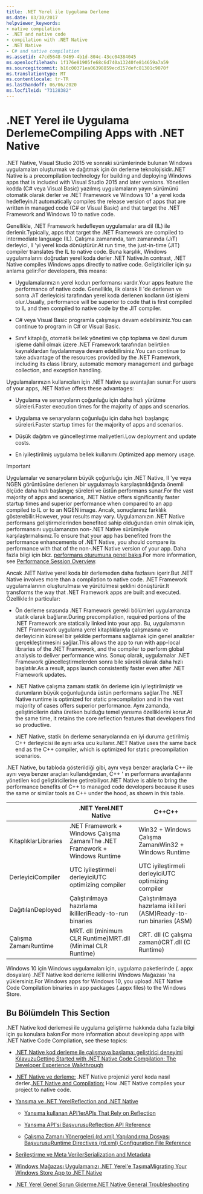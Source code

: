```yaml
---
title: .NET Yerel ile Uygulama Derleme
ms.date: 03/30/2017
helpviewer_keywords:
- native compilation
- .NET and native code
- compilation with .NET Native
- .NET Native
- C# and native compilation
ms.assetid: 47cd5648-9469-4b1d-804c-43cc04384045
ms.openlocfilehash: 1f176e81905fe68c6d740a13240fe814659a7a59
ms.sourcegitcommit: b16c00371ea06398859ecd157defc81301c9070f
ms.translationtype: MT
ms.contentlocale: tr-TR
ms.lasthandoff: 06/06/2020
ms.locfileid: "73128382"
---
```

# <a name="compiling-apps-with-net-native"></a><span data-ttu-id="40d11-102">.NET Yerel ile Uygulama Derleme</span><span class="sxs-lookup"><span data-stu-id="40d11-102">Compiling Apps with .NET Native</span></span>

<span data-ttu-id="40d11-103">.NET Native, Visual Studio 2015 ve sonraki sürümlerinde bulunan Windows uygulamaları oluşturmak ve dağıtmak için ön derleme teknolojisidir.</span><span class="sxs-lookup"><span data-stu-id="40d11-103">.NET Native is a precompilation technology for building and deploying Windows apps that is included with Visual Studio 2015 and later versions.</span></span> <span data-ttu-id="40d11-104">Yönetilen kodda (C# veya Visual Basic) yazılmış uygulamaların yayın sürümünü otomatik olarak derler ve .NET Framework ve Windows 10 ' a yerel koda hedefleyin.</span><span class="sxs-lookup"><span data-stu-id="40d11-104">It automatically compiles the release version of apps that are written in managed code (C# or Visual Basic) and that target the .NET Framework and Windows 10 to native code.</span></span>

<span data-ttu-id="40d11-105">Genellikle, .NET Framework hedefleyen uygulamalar ara dil (IL) ile derlenir.</span><span class="sxs-lookup"><span data-stu-id="40d11-105">Typically, apps that target the .NET Framework are compiled to intermediate language (IL).</span></span> <span data-ttu-id="40d11-106">Çalışma zamanında, tam zamanında (JıT) derleyici, Il 'yi yerel koda dönüştürür.</span><span class="sxs-lookup"><span data-stu-id="40d11-106">At run time, the just-in-time (JIT) compiler translates the IL to native code.</span></span> <span data-ttu-id="40d11-107">Buna karşılık, Windows uygulamalarını doğrudan yerel koda derler .NET Native.</span><span class="sxs-lookup"><span data-stu-id="40d11-107">In contrast, .NET Native compiles Windows apps directly to native code.</span></span> <span data-ttu-id="40d11-108">Geliştiriciler için şu anlama gelir:</span><span class="sxs-lookup"><span data-stu-id="40d11-108">For developers, this means:</span></span>

- <span data-ttu-id="40d11-109">Uygulamalarınızın yerel kodun performansı vardır.</span><span class="sxs-lookup"><span data-stu-id="40d11-109">Your apps feature the performance of native code.</span></span> <span data-ttu-id="40d11-110">Genellikle, ilk olarak Il 'de derlenen ve sonra JıT derleyicisi tarafından yerel koda derlenen kodların üst işlemi olur.</span><span class="sxs-lookup"><span data-stu-id="40d11-110">Usually, performance will be superior to code that is first compiled to IL and then compiled to native code by the JIT compiler.</span></span>

- <span data-ttu-id="40d11-111">C# veya Visual Basic programla çalışmaya devam edebilirsiniz.</span><span class="sxs-lookup"><span data-stu-id="40d11-111">You can continue to program in C# or Visual Basic.</span></span>

- <span data-ttu-id="40d11-112">Sınıf kitaplığı, otomatik bellek yönetimi ve çöp toplama ve özel durum işleme dahil olmak üzere .NET Framework tarafından belirtilen kaynaklardan faydalanmaya devam edebilirsiniz.</span><span class="sxs-lookup"><span data-stu-id="40d11-112">You can continue to take advantage of the resources provided by the .NET Framework, including its class library, automatic memory management and garbage collection, and exception handling.</span></span>

<span data-ttu-id="40d11-113">Uygulamalarınızın kullanıcıları için .NET Native şu avantajları sunar:</span><span class="sxs-lookup"><span data-stu-id="40d11-113">For users of your apps, .NET Native offers these advantages:</span></span>

- <span data-ttu-id="40d11-114">Uygulama ve senaryoların çoğunluğu için daha hızlı yürütme süreleri.</span><span class="sxs-lookup"><span data-stu-id="40d11-114">Faster execution times for the majority of apps and scenarios.</span></span>

- <span data-ttu-id="40d11-115">Uygulama ve senaryoların çoğunluğu için daha hızlı başlangıç süreleri.</span><span class="sxs-lookup"><span data-stu-id="40d11-115">Faster startup times for the majority of apps and scenarios.</span></span>

- <span data-ttu-id="40d11-116">Düşük dağıtım ve güncelleştirme maliyetleri.</span><span class="sxs-lookup"><span data-stu-id="40d11-116">Low deployment and update costs.</span></span>

- <span data-ttu-id="40d11-117">En iyileştirilmiş uygulama bellek kullanımı.</span><span class="sxs-lookup"><span data-stu-id="40d11-117">Optimized app memory usage.</span></span>

> [!IMPORTANT]
> <span data-ttu-id="40d11-118">Uygulamalar ve senaryoların büyük çoğunluğu için .NET Native, Il 'ye veya NGEN görüntüsüne derlenen bir uygulamayla karşılaştırıldığında önemli ölçüde daha hızlı başlangıç süreleri ve üstün performans sunar.</span><span class="sxs-lookup"><span data-stu-id="40d11-118">For the vast majority of apps and scenarios, .NET Native offers significantly faster startup times and superior performance when compared to an app compiled to IL or to an NGEN image.</span></span> <span data-ttu-id="40d11-119">Ancak, sonuçlarınız farklılık gösterebilir.</span><span class="sxs-lookup"><span data-stu-id="40d11-119">However, your results may vary.</span></span> <span data-ttu-id="40d11-120">Uygulamanızın .NET Native performans geliştirmelerinden benefited sahip olduğundan emin olmak için, performansını uygulamanızın non-.NET Native sürümüyle karşılaştırmalısınız.</span><span class="sxs-lookup"><span data-stu-id="40d11-120">To ensure that your app has benefited from the performance enhancements of .NET Native, you should compare its performance with that of the non-.NET Native version of your app.</span></span> <span data-ttu-id="40d11-121">Daha fazla bilgi için bkz. [performans oturumuna genel bakış](https://docs.microsoft.com/visualstudio/profiling/performance-session-overview).</span><span class="sxs-lookup"><span data-stu-id="40d11-121">For more information, see [Performance Session Overview](https://docs.microsoft.com/visualstudio/profiling/performance-session-overview).</span></span>

<span data-ttu-id="40d11-122">Ancak .NET Native yerel koda bir derlemeden daha fazlasını içerir.</span><span class="sxs-lookup"><span data-stu-id="40d11-122">But .NET Native involves more than a compilation to native code.</span></span> <span data-ttu-id="40d11-123">.NET Framework uygulamalarının oluşturulması ve yürütülmesi şeklini dönüştürür.</span><span class="sxs-lookup"><span data-stu-id="40d11-123">It transforms the way that .NET Framework apps are built and executed.</span></span> <span data-ttu-id="40d11-124">Özellikle:</span><span class="sxs-lookup"><span data-stu-id="40d11-124">In particular:</span></span>

- <span data-ttu-id="40d11-125">Ön derleme sırasında .NET Framework gerekli bölümleri uygulamanıza statik olarak bağlanır.</span><span class="sxs-lookup"><span data-stu-id="40d11-125">During precompilation, required portions of the .NET Framework are statically linked into your app.</span></span> <span data-ttu-id="40d11-126">Bu, uygulamanın .NET Framework uygulama yerel kitaplıklarıyla çalışmasına ve derleyicinin küresel bir şekilde performans sağlamak için genel analizler gerçekleştirmesini sağlar.</span><span class="sxs-lookup"><span data-stu-id="40d11-126">This allows the app to run with app-local libraries of the .NET Framework, and the compiler to perform global analysis to deliver performance wins.</span></span> <span data-ttu-id="40d11-127">Sonuç olarak, uygulamalar .NET Framework güncelleştirmelerden sonra bile sürekli olarak daha hızlı başlatılır.</span><span class="sxs-lookup"><span data-stu-id="40d11-127">As a result, apps launch consistently faster even after .NET Framework updates.</span></span>

- <span data-ttu-id="40d11-128">.NET Native çalışma zamanı statik ön derleme için iyileştirilmiştir ve durumların büyük çoğunluğunda üstün performans sağlar.</span><span class="sxs-lookup"><span data-stu-id="40d11-128">The .NET Native runtime is optimized for static precompilation and in the vast majority of cases offers superior performance.</span></span> <span data-ttu-id="40d11-129">Aynı zamanda, geliştiricilerin daha üretken bulduğu temel yansıma özelliklerini korur.</span><span class="sxs-lookup"><span data-stu-id="40d11-129">At the same time, it retains the core reflection features that developers find so productive.</span></span>

- <span data-ttu-id="40d11-130">.NET Native, statik ön derleme senaryolarında en iyi duruma getirilmiş C++ derleyicisi ile aynı arka ucu kullanır.</span><span class="sxs-lookup"><span data-stu-id="40d11-130">.NET Native uses the same back end as the C++ compiler, which is optimized for static precompilation scenarios.</span></span>

<span data-ttu-id="40d11-131">.NET Native, bu tabloda gösterildiği gibi, aynı veya benzer araçlarla C++ ile aynı veya benzer araçları kullandığından, C++ ' ın performans avantajlarını yönetilen kod geliştiricilerine getirebiliyor.</span><span class="sxs-lookup"><span data-stu-id="40d11-131">.NET Native is able to bring the performance benefits of C++ to managed code developers because it uses the same or similar tools as C++ under the hood, as shown in this table.</span></span>

||<span data-ttu-id="40d11-132">.NET Yerel</span><span class="sxs-lookup"><span data-stu-id="40d11-132">.NET Native</span></span>|<span data-ttu-id="40d11-133">C++</span><span class="sxs-lookup"><span data-stu-id="40d11-133">C++</span></span>|
|-|----------------------------------------------------------------|-----------|
|<span data-ttu-id="40d11-134">Kitaplıklar</span><span class="sxs-lookup"><span data-stu-id="40d11-134">Libraries</span></span>|<span data-ttu-id="40d11-135">.NET Framework + Windows Çalışma Zamanı</span><span class="sxs-lookup"><span data-stu-id="40d11-135">The .NET Framework + Windows Runtime</span></span>|<span data-ttu-id="40d11-136">Win32 + Windows Çalışma Zamanı</span><span class="sxs-lookup"><span data-stu-id="40d11-136">Win32 + Windows Runtime</span></span>|
|<span data-ttu-id="40d11-137">Derleyici</span><span class="sxs-lookup"><span data-stu-id="40d11-137">Compiler</span></span>|<span data-ttu-id="40d11-138">UTC iyileştirmeli derleyici</span><span class="sxs-lookup"><span data-stu-id="40d11-138">UTC optimizing compiler</span></span>|<span data-ttu-id="40d11-139">UTC iyileştirmeli derleyici</span><span class="sxs-lookup"><span data-stu-id="40d11-139">UTC optimizing compiler</span></span>|
|<span data-ttu-id="40d11-140">Dağıtılan</span><span class="sxs-lookup"><span data-stu-id="40d11-140">Deployed</span></span>|<span data-ttu-id="40d11-141">Çalıştırılmaya hazırlama ikilileri</span><span class="sxs-lookup"><span data-stu-id="40d11-141">Ready-to-run binaries</span></span>|<span data-ttu-id="40d11-142">Çalıştırılmaya hazırlama ikilileri (ASM)</span><span class="sxs-lookup"><span data-stu-id="40d11-142">Ready-to-run binaries (ASM)</span></span>|
|<span data-ttu-id="40d11-143">Çalışma Zamanı</span><span class="sxs-lookup"><span data-stu-id="40d11-143">Runtime</span></span>|<span data-ttu-id="40d11-144">MRT. dll (minimum CLR Runtime)</span><span class="sxs-lookup"><span data-stu-id="40d11-144">MRT.dll (Minimal CLR Runtime)</span></span>|<span data-ttu-id="40d11-145">CRT. dll (C çalışma zamanı)</span><span class="sxs-lookup"><span data-stu-id="40d11-145">CRT.dll (C Runtime)</span></span>|

<span data-ttu-id="40d11-146">Windows 10 için Windows uygulamaları için, uygulama paketlerinde (. appx dosyaları) .NET Native kod derleme ikililerini Windows Mağazası 'na yüklersiniz.</span><span class="sxs-lookup"><span data-stu-id="40d11-146">For Windows apps for Windows 10, you upload .NET Native Code Compilation binaries in app packages (.appx files) to the Windows Store.</span></span>

## <a name="in-this-section"></a><span data-ttu-id="40d11-147">Bu Bölümde</span><span class="sxs-lookup"><span data-stu-id="40d11-147">In This Section</span></span>

<span data-ttu-id="40d11-148">.NET Native kod derlemesi ile uygulama geliştirme hakkında daha fazla bilgi için şu konulara bakın:</span><span class="sxs-lookup"><span data-stu-id="40d11-148">For more information about developing apps with .NET Native Code Compilation, see these topics:</span></span>

- [<span data-ttu-id="40d11-149">.NET Native kod derleme ile çalışmaya başlama: geliştirici deneyimi Kılavuzu</span><span class="sxs-lookup"><span data-stu-id="40d11-149">Getting Started with .NET Native Code Compilation: The Developer Experience Walkthrough</span></span>](getting-started-with-net-native.md)

- <span data-ttu-id="40d11-150">[.NET Native ve derleme:](net-native-and-compilation.md) .NET Native projenizi yerel koda nasıl derler.</span><span class="sxs-lookup"><span data-stu-id="40d11-150">[.NET Native and Compilation:](net-native-and-compilation.md) How .NET Native compiles your project to native code.</span></span>

- [<span data-ttu-id="40d11-151">Yansıma ve .NET Yerel</span><span class="sxs-lookup"><span data-stu-id="40d11-151">Reflection and .NET Native</span></span>](reflection-and-net-native.md)

  - [<span data-ttu-id="40d11-152">Yansıma kullanan API'ler</span><span class="sxs-lookup"><span data-stu-id="40d11-152">APIs That Rely on Reflection</span></span>](apis-that-rely-on-reflection.md)

  - [<span data-ttu-id="40d11-153">Yansıma API'si Başvurusu</span><span class="sxs-lookup"><span data-stu-id="40d11-153">Reflection API Reference</span></span>](net-native-reflection-api-reference.md)

  - [<span data-ttu-id="40d11-154">Çalışma Zamanı Yönergeleri (rd.xml) Yapılandırma Dosyası Başvurusu</span><span class="sxs-lookup"><span data-stu-id="40d11-154">Runtime Directives (rd.xml) Configuration File Reference</span></span>](runtime-directives-rd-xml-configuration-file-reference.md)

- [<span data-ttu-id="40d11-155">Serileştirme ve Meta Veriler</span><span class="sxs-lookup"><span data-stu-id="40d11-155">Serialization and Metadata</span></span>](serialization-and-metadata.md)

- [<span data-ttu-id="40d11-156">Windows Mağazası Uygulamanızı .NET Yerel'e Taşıma</span><span class="sxs-lookup"><span data-stu-id="40d11-156">Migrating Your Windows Store App to .NET Native</span></span>](migrating-your-windows-store-app-to-net-native.md)

- [<span data-ttu-id="40d11-157">.NET Yerel Genel Sorun Giderme</span><span class="sxs-lookup"><span data-stu-id="40d11-157">.NET Native General Troubleshooting</span></span>](net-native-general-troubleshooting.md)
